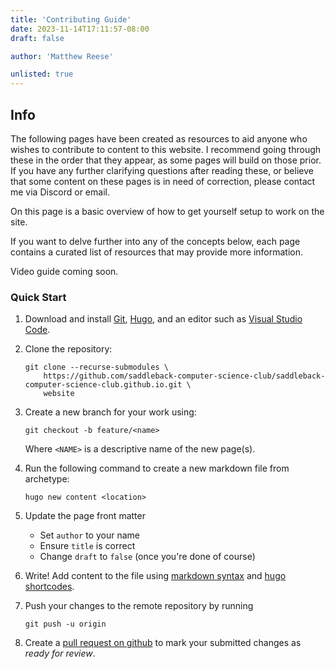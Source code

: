 ```yaml
---
title: 'Contributing Guide'
date: 2023-11-14T17:11:57-08:00
draft: false

author: 'Matthew Reese'

unlisted: true
---
```


## Info

The following pages have been created as resources to aid anyone who wishes to contribute to content to this website. I recommend going through these in the order that they appear, as some pages will build on those prior. If you have any further clarifying questions after reading these, or believe that some content on these pages is in need of correction, please contact me via Discord or email.

On this page is a basic overview of how to get yourself setup to work on the site.

If you want to delve further into any of the concepts below, each page contains a curated list of resources that may provide more information.

Video guide coming soon.

### Quick Start

1. Download and install [Git](https://git-scm.com/download), [Hugo](https://gohugo.io/installation/), and an editor such as [Visual Studio Code](https://github.com/gohugoio/hugo/releases/latest).

2. Clone the repository:

    ```console
    git clone --recurse-submodules \
        https://github.com/saddleback-computer-science-club/saddleback-computer-science-club.github.io.git \
        website
    ```

3. Create a new branch for your work using:

    ```console
    git checkout -b feature/<name>
    ```

    Where `<NAME>` is a descriptive name of the new page(s).

4. Run the following command to create a new markdown file from archetype:

    ```console
    hugo new content <location>
    ```

5. Update the page front matter
    - Set `author` to your name
    - Ensure `title` is correct
    - Change `draft` to `false` (once you're done of course)

6. Write! Add content to the file using [markdown syntax](http://localhost:1313/reference/markdown/) and [hugo shortcodes](https://gohugo.io/content-management/shortcodes/).

7. Push your changes to the remote repository by running

    ```console
    git push -u origin
    ```

8. Create a [pull request on github](https://github.com/saddleback-computer-science-club/saddleback-computer-science-club.github.io/compare) to mark your submitted changes as *ready for review*.
